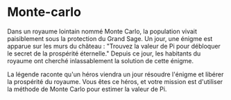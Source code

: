 # Monte-carlo

Dans un royaume lointain nommé Monte Carlo, la population vivait paisiblement sous la protection du Grand Sage. Un jour, une énigme est apparue sur les murs du château : "Trouvez la valeur de Pi pour débloquer le secret de la prospérité éternelle." Depuis ce jour, les habitants du royaume ont cherché inlassablement la solution de cette énigme.

La légende raconte qu'un héros viendra un jour résoudre l'énigme et libérer la prospérité du royaume. Vous êtes ce héros, et votre mission est d'utiliser la méthode de Monte Carlo pour estimer la valeur de Pi.